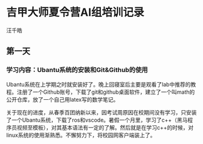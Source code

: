 # 吉甲大师夏令营AI组培训记录

汪千皓
## 第一天
### 学习内容：Ubantu系统的安装和Git&Github的使用

Ubantu系统在上学期之时就安装好了。晚上回寝室后主要是观看了lab中推荐的教程。注册了一个Github账号，下载了git和github桌面软件，建立了一个叫math的公开仓库，放了一个自己用latex写的数学笔记。

关于现在的进度，从春季百团纳新以来，因考试周原因在校期间没有学习，只安装了一个Ubantu系统，下载了ros和vscode。暑假一个月里，学习了c++（黑马程序员视频至模板），对其基本语法有一定的了解。然后就是在学习c++的时候，对linux系统的使用渐熟悉。不懈努力下，将校园网客户端装上了。
